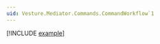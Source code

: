 ```yaml
---
uid: Vesture.Mediator.Commands.CommandWorkflow`1
---
```


[!INCLUDE [example](../Fragments/workflow-wip-disclaimer.md)]
